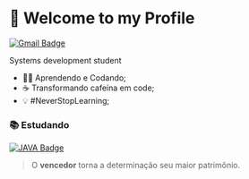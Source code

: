 # 👋 Welcome to my Profile 
[![Gmail Badge](https://img.shields.io/badge/-mailsondias7@gmail.com-e63946?style=flat-square&logo=Gmail&logoColor=white&link=mailto:mailsondias7@gmail.com)](mailto:mailsondias7@gmail.com)

Systems development student

- :man_technologist: Aprendendo e Codando;
- :coffee: Transformando cafeína em code;
-  💡 #NeverStopLearning;

### :books: Estudando
<a href="https://www.java.com/" target="_blank"> ![JAVA Badge](https://img.shields.io/badge/Java-ED8B00?style=for-the-badge&logo=java&logoColor=white)</a>

> O **vencedor** torna a determinação seu maior patrimônio.
